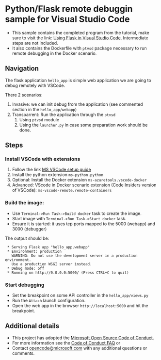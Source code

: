 # Python/Flask remote debuggin sample for Visual Studio Code

* This sample contains the completed program from the tutorial, make sure to visit the link: [Using Flask in Visual Studio Code](https://code.visualstudio.com/docs/python/tutorial-flask). Intermediate steps are not included.
* It also contains the Dockerfile with `ptvsd` package necessary to run remote debugging in the Docker scenario.

## Navigation

The flask application `hello_app` is simple web application we are going to debug remotely with VSCode.

There 2 scenarios:
1. Invasive: we can init debug from the application (see commented section in the `hello_app/webapp`)
2. Transparrent: Run the application through the `ptvsd`
   1. Using `ptvsd` module
   2. Using the `launcher.py` in case some preparation work should be done.

## Steps

### Install VSCode with extensions

1. Follow the link [MS VSCode setup guide](https://code.visualstudio.com/docs/setup/setup-overview)
2. Install the python extension `ms-python.python`
3. Optional: Install the Docker extension `ms-azuretools.vscode-docker`
4. Advanced: VScode in Docker scenario extension (Code Insiders version of VSCode): `ms-vscode-remote.remote-containers`

### Build the image:

* Use `Terminal->Run Task->Build docker` task to create the image.
* Start image with `Terminal->Run Task->Start docker` task.
* Ensure it is started: it uses tcp ports mapped to the 5000 (webapp) and 3000 (debugger)

The output should be:
```
 * Serving Flask app "hello_app.webapp"
 * Environment: production
   WARNING: Do not use the development server in a production environment.
   Use a production WSGI server instead.
 * Debug mode: off
 * Running on http://0.0.0.0:5000/ (Press CTRL+C to quit)
 ```

### Start debugging

* Set the breakpoint on some API controller in the `hello_app/views.py`
* Run the `Attach` launch configuration.
* Open the web app in the browser `http://localhost:5000` and hit the breakpoint.

## Additional details

* This project has adopted the [Microsoft Open Source Code of Conduct](https://opensource.microsoft.com/codeofconduct/).
* For more information see the [Code of Conduct FAQ](https://opensource.microsoft.com/codeofconduct/faq/) or
* Contact [opencode@microsoft.com](mailto:opencode@microsoft.com) with any additional questions or comments.

